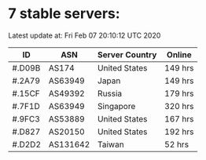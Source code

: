 # 7 stable servers:

Latest update at: Fri Feb 07 20:10:12 UTC 2020

| ID | ASN | Server Country | Online |
| -- | --- | -------------- | ------ |
| #.D09B | AS174 | United States | 149 hrs |
| #.2A79 | AS63949 | Japan | 149 hrs |
| #.15CF | AS49392 | Russia | 179 hrs |
| #.7F1D | AS63949 | Singapore | 320 hrs |
| #.9FC3 | AS53889 | United States | 167 hrs |
| #.D827 | AS20150 | United States | 192 hrs |
| #.D2D2 | AS131642 | Taiwan | 52 hrs |

